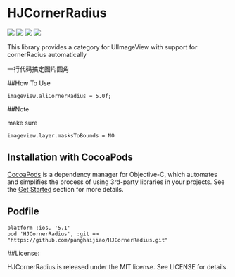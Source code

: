 # HJCornerRadius

![](https://img.shields.io/badge/build-passing-brightgreen.svg)
![](https://img.shields.io/badge/pod-v0.4.1-blue.svg)
![](https://img.shields.io/badge/language-objc-5787e5.svg)
![](https://img.shields.io/badge/license-MIT-brightgreen.svg)  

This library provides a category for UIImageView with support for cornerRadius automatically

一行代码搞定图片圆角



##How To Use

```
imageview.aliCornerRadius = 5.0f;
```

##Note

make sure

```
imageview.layer.masksToBounds = NO
```

## Installation with CocoaPods

[CocoaPods](http://cocoapods.org/) is a dependency manager for Objective-C, which automates and simplifies the process of using 3rd-party libraries in your projects. See the [Get Started](http://cocoapods.org/#get_started) section for more details.

## Podfile

```
platform :ios, '5.1'
pod 'HJCornerRadius', :git => "https://github.com/panghaijiao/HJCornerRadius.git"
```


##License:  

HJCornerRadius is released under the MIT license. See LICENSE for details.

